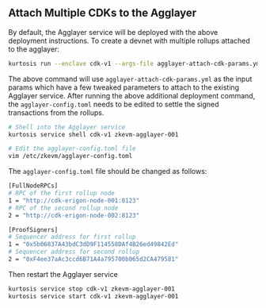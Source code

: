 ## Attach Multiple CDKs to the Agglayer

By default, the Agglayer service will be deployed with the above deployment instructions. To create a devnet with multiple rollups attached to the agglayer:

```bash
kurtosis run --enclave cdk-v1 --args-file agglayer-attach-cdk-params.yml .
```

The above command will use `agglayer-attach-cdk-params.yml` as the input params which have a few tweaked parameters to attach to the existing Agglayer service.
After running the above additional deployment command, the `agglayer-config.toml` needs to be edited to settle the signed transactions from the rollups.

```bash
# Shell into the Agglayer service
kurtosis service shell cdk-v1 zkevm-agglayer-001

# Edit the agglayer-config.toml file
vim /etc/zkevm/agglayer-config.toml
```

The `agglayer-config.toml` file should be changed as follows:
```bash
[FullNodeRPCs]
# RPC of the first rollup node
1 = "http://cdk-erigon-node-001:8123"
# RPC of the second rollup node
2 = "http://cdk-erigon-node-002:8123"

[ProofSigners]
# Sequencer address for first rollup
1 = "0x5b06837A43bdC3dD9F114558DAf4B26ed49842Ed"
# Sequencer address for second rollup
2 = "0xF4ee37aAc3ccd6B71A4a795700b065d2CA479581"
```

Then restart the Agglayer service
```bash
kurtosis service stop cdk-v1 zkevm-agglayer-001
kurtosis service start cdk-v1 zkevm-agglayer-001
```
